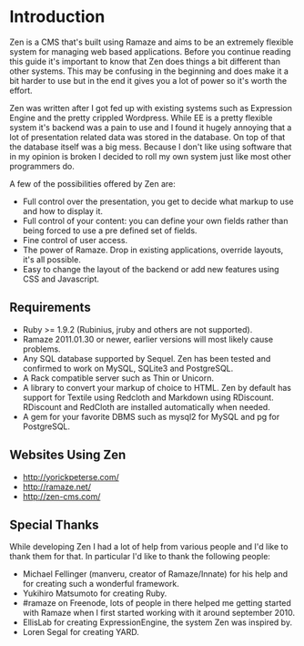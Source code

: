 # Introduction

Zen is a CMS that's built using Ramaze and aims to be an extremely flexible
system for managing web based applications. Before you continue reading this
guide it's important to know that Zen does things a bit different than other
systems. This may be confusing in the beginning and does make it a bit harder to
use but in the end it gives you a lot of power so it's worth the effort.

Zen was written after I got fed up with existing systems such as Expression
Engine and the pretty crippled Wordpress. While EE is a pretty flexible system
it's backend was a pain to use and I found it hugely annoying that a lot of
presentation related data was stored in the database. On top of that the
database itself was a big mess. Because I don't like using software that in my
opinion is broken I decided to roll my own system just like most other
programmers do.

A few of the possibilities offered by Zen are:

* Full control over the presentation, you get to decide what markup to use and
  how to display it.
* Full control of your content: you can define your own fields rather than being
  forced to use a pre defined set of fields.
* Fine control of user access.
* The power of Ramaze. Drop in existing applications, override layouts, it's all
  possible.
* Easy to change the layout of the backend or add new features using CSS and
  Javascript.

## Requirements

* Ruby >= 1.9.2 (Rubinius, jruby and others are not supported).
* Ramaze 2011.01.30 or newer, earlier versions will most likely cause problems.
* Any SQL database supported by Sequel. Zen has been tested and confirmed to
  work on MySQL, SQLite3 and PostgreSQL.
* A Rack compatible server such as Thin or Unicorn.
* A library to convert your markup of choice to HTML. Zen by default has support
  for Textile using Redcloth and Markdown using RDiscount. RDiscount and
  RedCloth are installed automatically when needed.
* A gem for your favorite DBMS such as mysql2 for MySQL and pg for PostgreSQL.

## Websites Using Zen

* http://yorickpeterse.com/
* http://ramaze.net/
* http://zen-cms.com/

## Special Thanks

While developing Zen I had a lot of help from various people and I'd like to
thank them for that. In particular I'd like to thank the following people:

* Michael Fellinger (manveru, creator of Ramaze/Innate) for his help and for
  creating such a wonderful framework.
* Yukihiro Matsumoto for creating Ruby.
* \#ramaze on Freenode, lots of people in there helped me getting started with
  Ramaze when I first started working with it around september 2010.
* EllisLab for creating ExpressionEngine, the system Zen was inspired by.
* Loren Segal for creating YARD.
